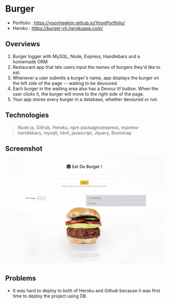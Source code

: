 # Burger
* Portfolio : https://yoonheekim.github.io/YoonPortfolio/
* Heroku : https://burger-yh.herokuapp.com/

## Overviews
1. Burger logger with MySQL, Node, Express, Handlebars and a homemade ORM
2. Restaurant app that lets users input the names of burgers they'd like to eat.
3. Whenever a user submits a burger's name, app displays the burger on the left side of the page -- waiting to be devoured.
4. Each burger in the waiting area also has a Devour it! button. When the user clicks it, the burger will move to the right side of the page.
5. Your app stores every burger in a database, whether devoured or not.

## Technologies
> Node.js, Github, Heroku, npm packages(express, express-handlebars, mysql), html, javascript, Jquery, Bootstrap

## Screenshot
![alt text](https://raw.githubusercontent.com/yoonheekim/burger/master/public/assets/img/screenshot.jpg)

## Problems
* It was hard to deploy to both of Heroku and Github because it was first time to deploy the project using DB.
